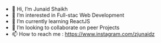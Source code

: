 - 👋 Hi, I’m Junaid Shaikh
- 👀 I’m interested in Full-stac Web Development
- 🌱 I’m currently learning ReactJS
- 💞️ I’m looking to collaborate on peer Projects
- 📫 How to reach me : https://www.instagram.com/zjunaidz

<!---
zJUNAIDz/zJUNAIDz is a ✨ special ✨ repository because its `README.md` (this file) appears on your GitHub profile.
You can click the Preview link to take a look at your changes.
--->
